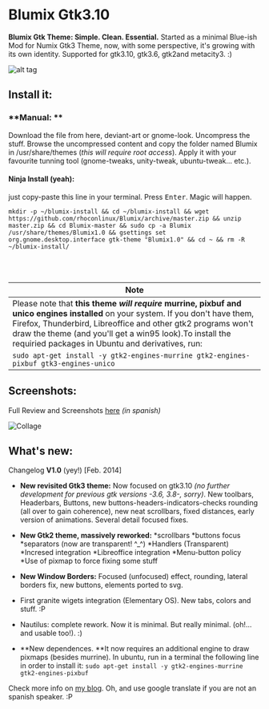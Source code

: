 Blumix Gtk3.10 
======

**Blumix Gtk Theme: Simple. Clean. Essential.** Started as a minimal Blue-ish Mod for Numix Gtk3 Theme, now, with some perspective, it's growing with its own identity. Supported for gtk3.10, gtk3.6, gtk2and metacity3. :)

![alt tag](http://rhoconlinux.files.wordpress.com/2014/02/banner-final.png)


Install it:
-----------
### **Manual: **
Download the file from here, deviant-art or gnome-look. Uncompress the stuff. Browse the uncompressed content and copy the folder named Blumix in /usr/share/themes (*this will require root access*). Apply it with your favourite tunning tool (gnome-tweaks, unity-tweak, ubuntu-tweak... etc.).

#### **Ninja Install** (yeah): 
just copy-paste this line in your terminal. Press <kbd>Enter</kbd>. Magic will happen. 

```
mkdir -p ~/blumix-install && cd ~/blumix-install && wget https://github.com/rhoconlinux/Blumix/archive/master.zip && unzip master.zip && cd Blumix-master && sudo cp -a Blumix /usr/share/themes/Blumix1.0 && gsettings set org.gnome.desktop.interface gtk-theme "Blumix1.0" && cd ~ && rm -R ~/blumix-install/
```

<br>
<br>

| Note |
|--------|
|Please note that **this theme _will require_ murrine, pixbuf and unico engines installed** on your system. If you don't have them, Firefox, Thunderbird, Libreoffice and other gtk2 programs won't draw the theme (and you'll get a win95 look).To install the requiried packages in Ubuntu and derivatives, run: 
|`sudo apt-get install -y gtk2-engines-murrine gtk2-engines-pixbuf gtk3-engines-unico`



  
Screenshots:
-----------
Full Review and Screenshots [here](http://rhoconlinux.wordpress.com/2014/02/13/blumix-1-0-actualizado-el-tema-gtk3-10-minimalismo-nuevo/) *(in spanish)*

![Collage](http://rhoconlinux.files.wordpress.com/2014/02/collage.png)



What's new:
-----------

Changelog **V1.0** (yey!) [Feb. 2014]

- **New revisited Gtk3 theme:** Now focused on gtk3.10 *(no further development for previous gtk versions -3.6, 3.8-, sorry)*. New toolbars, Headerbars, Buttons, new buttons-headers-indicators-checks rounding (all over to gain coherence), new neat scrollbars, fixed distances, early version of animations. Several detail focused fixes.
- **New Gtk2 theme, massively reworked:**  *scrollbars
	*buttons focus
	*separators (now are transparent! ^_^)
	*Handlers (Transparent)
	*Incresed integration 
	*Libreoffice integration
	*Menu-button policy
	*Use of pixmap to force fixing some stuff
- **New Window Borders:** Focused (unfocused) effect, rounding, lateral borders fix, new buttons, elements ported to svg.
- First granite wigets integration (Elementary OS). New tabs, colors and stuff. :P
- Nautilus: complete rework. Now it is minimal. But really minimal. (oh!... and usable too!). :)   

-  **New dependences. **It now requires an additional engine to draw pixmaps (besides murrine). In ubuntu, run in a terminal the following line in order to install it: `sudo apt-get install -y gtk2-engines-murrine  gtk2-engines-pixbuf` 


Check more info on [my blog](http://rhoconlinux.wordpress.com). Oh, and use google translate if you are not an spanish speaker. :P 











